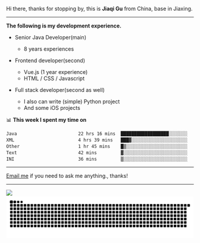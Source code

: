 Hi there, thanks for stopping by, this is **Jiaqi Gu** from China, base in Jiaxing.

---

**The following is my development experience.**

- Senior Java Developer(main)
  - 8 years experiences

- Frontend developer(second)
  - Vue.js (1 year experience)
  - HTML / CSS / Javascript
  
- Full stack developer(second as well)
  - I also can write (simple) Python project
  - And some iOS projects

📊 **This week I spent my time on**
<!--START_SECTION:waka-->

```txt
Java                       22 hrs 16 mins  ██████████████████░░░░░░░   71.40 %
XML                        4 hrs 39 mins   ███▓░░░░░░░░░░░░░░░░░░░░░   14.92 %
Other                      1 hr 45 mins    █▒░░░░░░░░░░░░░░░░░░░░░░░   05.63 %
Text                       42 mins         ▓░░░░░░░░░░░░░░░░░░░░░░░░   02.25 %
INI                        36 mins         ▒░░░░░░░░░░░░░░░░░░░░░░░░   01.97 %
```

<!--END_SECTION:waka-->

---

[Email me](mailto:htk2klwgr@mozmail.com?subject=Hiring_from_GitHub) if you need to ask me anything., thanks!

---

![]( https://visitor-badge.glitch.me/badge?page_id=githubgujiaqi)
![]( https://github.com/droid-Q/droid-Q/raw/output/github-contribution-grid-snake.svg#gh-dark-mode-only)
